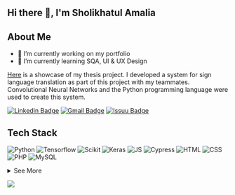 ## Hi there 👋, I'm Sholikhatul Amalia
## About Me
- 🔭 I’m currently working on my portfolio 
- 🌱 I’m currently learning SQA, UI & UX Design
<p> <a href="https:">Here</a> is a showcase of my thesis project. I developed a system for sign language translation as part of this project with my teammates. Convolutional Neural Networks and the Python programming language were used to create this system. 

[![Linkedin Badge](https://img.shields.io/badge/-Sholikhatul_Amalia-blue?style=flat-square&logo=Linkedin&logoColor=white&link=https://www.linkedin.com/in/sholikhatul-amalia/)](https://www.linkedin.com/in/sholikhatul-amalia/) [![Gmail Badge](https://img.shields.io/badge/-amalia.career03@gmail.com-c14438?style=flat-square&logo=Gmail&logoColor=white&link=mailto:amalia.career03@gmail.com)](mailto:amalia.career03@gmail.com) [![Issuu Badge](https://img.shields.io/badge/-Portfolio-important?style=flat-square&logo=Issuu&logoColor=white&link=mailto:https://issuu.com/amalia-sholikhatul/docs/port_folio.2022)](https://issuu.com/amalia-sholikhatul/docs/port_folio.2022) 

## Tech Stack
![Python](https://img.shields.io/badge/Python-3776AB?style=for-the-badge&logo=python&logoColor=white)
![Tensorflow](https://img.shields.io/badge/TensorFlow-FF6F00?style=for-the-badge&logo=TensorFlow&logoColor=white)
![Scikit](https://img.shields.io/badge/scikit_learn-F7931E?style=for-the-badge&logo=scikit-learn&logoColor=white)
![Keras](https://img.shields.io/badge/Keras-D00000?style=for-the-badge&logo=Keras&logoColor=white)
![JS](https://img.shields.io/badge/JavaScript-ffca28?style=for-the-badge&logo=JavaScript&logoColor=white)
![Cypress](https://img.shields.io/badge/Cypress-38B2AC.svg?&style=for-the-badge&logo=Cypress&logoColor=white)
![HTML](https://img.shields.io/badge/HTML-E34F26?style=for-the-badge&logo=html5&logoColor=white)
![CSS](https://img.shields.io/badge/CSS-1572B6?style=for-the-badge&logo=css3&logoColor=white)
![PHP](https://img.shields.io/badge/PHP-D00000?style=for-the-badge&logo=PHP&logoColor=white)
![MySQL](https://img.shields.io/badge/MySQL-4EA94B?style=for-the-badge&logo=MySQL&logoColor=white)

<details>
  <summary>See More</summary>
  
![Figma](https://img.shields.io/badge/Figma-F24E1E?style=for-the-badge&logo=figma&logoColor=white)
![Adobe I](https://img.shields.io/badge/Adobe-Illustrator-FF6F00?style=for-the-badge&logo=Adobe-Illustrator&labelColor=393665&logoWidth=15)
![Adobe Pho](https://img.shields.io/badge/Adobe-Photoshop-1572B6?style=for-the-badge&logo=Adobe-Photoshop&labelColor=2f2f5b&logoWidth=15)
![Adobe After Effects](https://img.shields.io/badge/Adobe-After%20Effects-CF96FD?style=for-the-badge&logo=Adobe-After-Effects&labelColor=393665&logoWidth=15)
![Adobe Premiere Pro](https://img.shields.io/badge/Adobe-Premiere%20Pro-9999FF?style=for-the-badge&logo=Adobe-Premiere%20Pro&labelColor=2f2f5b&logoWidth=15)
![Canva](https://img.shields.io/badge/Canva-%2300C4CC.svg?&style=for-the-badge&logo=Canva&logoColor=white)
![Google Colaboratory](https://img.shields.io/badge/Colab-F9AB00?style=for-the-badge&logo=googlecolab&color=525252)
![OpenCV](https://img.shields.io/badge/OpenCV-217346?style=for-the-badge&logo=OpenCV&logoColor=white)

</details>
  
<p align="center">
   <img align="left" src="https://github-readme-streak-stats.herokuapp.com/?user=slollia&theme=radical&hide_border=true"/>
</p>
